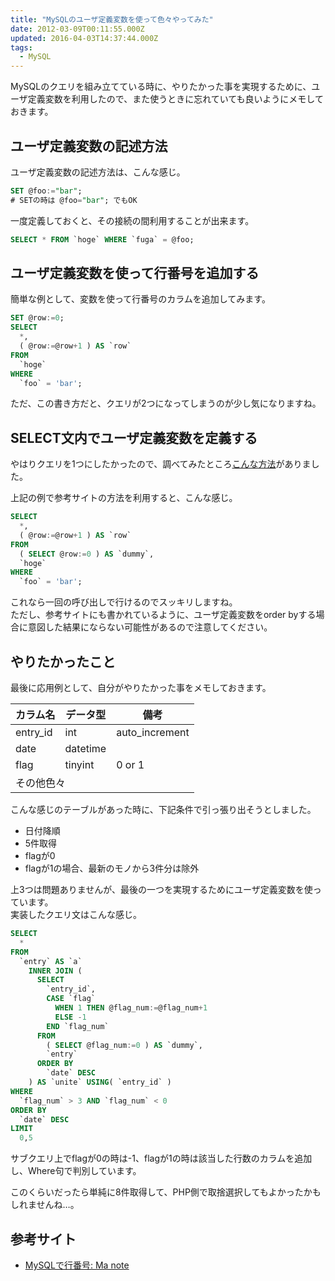```yaml
---
title: "MySQLのユーザ定義変数を使って色々やってみた"
date: 2012-03-09T00:11:55.000Z
updated: 2016-04-03T14:37:44.000Z
tags: 
  - MySQL
---
```


MySQLのクエリを組み立てている時に、やりたかった事を実現するために、ユーザ定義変数を利用したので、また使うときに忘れていても良いようにメモしておきます。


## ユーザ定義変数の記述方法

ユーザ定義変数の記述方法は、こんな感じ。

```sql
SET @foo:="bar";
# SETの時は @foo="bar"; でもOK
```

一度定義しておくと、その接続の間利用することが出来ます。

```sql
SELECT * FROM `hoge` WHERE `fuga` = @foo;
```


## ユーザ定義変数を使って行番号を追加する

簡単な例として、変数を使って行番号のカラムを追加してみます。

```sql
SET @row:=0;
SELECT
  *,
  ( @row:=@row+1 ) AS `row`
FROM
  `hoge`
WHERE
  `foo` = 'bar';
```

ただ、この書き方だと、クエリが2つになってしまうのが少し気になりますね。


## SELECT文内でユーザ定義変数を定義する

やはりクエリを1つにしたかったので、調べてみたところ[こんな方法](http://m97087yh.seesaa.net/article/109049904.html)がありました。

上記の例で参考サイトの方法を利用すると、こんな感じ。

```sql
SELECT
  *,
  ( @row:=@row+1 ) AS `row`
FROM
  ( SELECT @row:=0 ) AS `dummy`,
  `hoge`
WHERE
  `foo` = 'bar';
```

これなら一回の呼び出しで行けるのでスッキリしますね。  
 ただし、参考サイトにも書かれているように、ユーザ定義変数をorder byする場合に意図した結果にならない可能性があるので注意してください。


## やりたかったこと

最後に応用例として、自分がやりたかった事をメモしておきます。

<table><thead><tr><th>カラム名</th><th>データ型</th><th>備考</th></tr></thead><tbody><tr><td>entry_id</td><td>int</td><td>auto_increment</td></tr><tr><td>date</td><td>datetime</td><td></td></tr><tr><td>flag</td><td>tinyint</td><td>0 or 1</td></tr><tr><td colspan="3">その他色々</td></tr></tbody></table>こんな感じのテーブルがあった時に、下記条件で引っ張り出そうとしました。

- 日付降順
- 5件取得
- flagが0
- flagが1の場合、最新のモノから3件分は除外

上3つは問題ありませんが、最後の一つを実現するためにユーザ定義変数を使っています。  
 実装したクエリ文はこんな感じ。

```sql
SELECT
  *
FROM
  `entry` AS `a`
    INNER JOIN (
      SELECT
        `entry_id`,
        CASE `flag`
          WHEN 1 THEN @flag_num:=@flag_num+1
          ELSE -1
        END `flag_num`
      FROM
        ( SELECT @flag_num:=0 ) AS `dummy`,
        `entry`
      ORDER BY
        `date` DESC
    ) AS `unite` USING( `entry_id` )
WHERE
  `flag_num` > 3 AND `flag_num` < 0
ORDER BY
  `date` DESC
LIMIT
  0,5
```

サブクエリ上でflagが0の時は-1、flagが1の時は該当した行数のカラムを追加し、Where句で判別しています。

このくらいだったら単純に8件取得して、PHP側で取捨選択してもよかったかもしれませんね…。


## 参考サイト

- [MySQLで行番号: Ma note](http://m97087yh.seesaa.net/article/109049904.html)